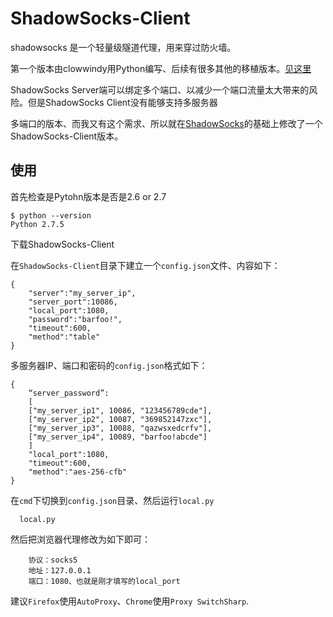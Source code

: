 ShadowSocks-Client
==================

shadowsocks 是一个轻量级隧道代理，用来穿过防火墙。

第一个版本由clowwindy用Python编写、后续有很多其他的移植版本。[见这里](https://github.com/clowwindy/shadowsocks)

ShadowSocks Server端可以绑定多个端口、以减少一个端口流量太大带来的风险。但是ShadowSocks Client没有能够支持多服务器 

多端口的版本、而我又有这个需求、所以就在[ShadowSocks](https://github.com/clowwindy/shadowsocks)的基础上修改了一个ShadowSocks-Client版本。

使用
----

首先检查是Pytohn版本是否是2.6 or 2.7
 
    $ python --version
    Python 2.7.5
    
下载ShadowSocks-Client



在`ShadowSocks-Client`目录下建立一个`config.json`文件、内容如下：

    {
        "server":"my_server_ip",
        "server_port":10086,
        "local_port":1080,
        "password":"barfoo!",
        "timeout":600,
        "method":"table"
    }
    
    
多服务器IP、端口和密码的`config.json`格式如下：



    {   
        “server_password”:
        [
        ["my_server_ip1", 10086, "123456789cde"],
        ["my_server_ip2", 10087, "369852147zxc"],
        ["my_server_ip3", 10088, "qazwsxedcrfv"],
        ["my_server_ip4", 10089, "barfoo!abcde"]
        ]
        "local_port":1080,
        "timeout":600,
        "method":"aes-256-cfb"
    }

在`cmd`下切换到`config.json`目录、然后运行`local.py`

      local.py
      

然后把浏览器代理修改为如下即可：

        协议：socks5
        地址：127.0.0.1
        端口：1080、也就是刚才填写的local_port

建议`Firefox`使用`AutoProxy`、`Chrome`使用`Proxy SwitchSharp`.



